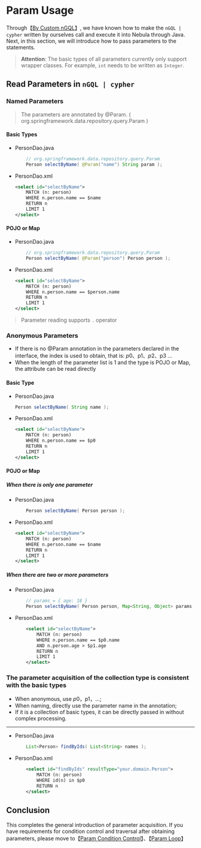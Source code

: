 # Param Usage

Through【[By Custom nGQL](./custom-crud)】, we have known how to make the `nGQL | cypher` written by ourselves call and execute it into Nebula through Java.
Next, in this section, we will introduce how to pass parameters to the statements.
> **Attention**: The basic types of all parameters currently only support wrapper classes. For example, `int` needs to be written as `Integer`.

## Read Parameters in `nGQL | cypher`

### Named Parameters
>
> The parameters are annotated by @Param. ( org.springframework.data.repository.query.Param )
>
#### Basic Types

- PersonDao.java

    ```java
        // org.springframework.data.repository.query.Param
        Person selectByName( @Param("name") String param );
    ```

- PersonDao.xml

    ```xml
    <select id="selectByName">
        MATCH (n: person)
        WHERE n.person.name == $name
        RETURN n
        LIMIT 1
    </select>
    ```

#### POJO or Map

- PersonDao.java

    ```java
        // org.springframework.data.repository.query.Param
        Person selectByName( @Param("person") Person person );
    ```

- PersonDao.xml

    ```xml
    <select id="selectByName">
        MATCH (n: person)
        WHERE n.person.name == $person.name
        RETURN n
        LIMIT 1
    </select>
    ```

> Parameter reading supports `.` operator

### Anonymous Parameters

- If there is no @Param annotation in the parameters declared in the interface, the index is used to obtain, that is: $p0、$p1、$p2、$p3 ...
- When the length of the parameter list is 1 and the type is POJO or Map, the attribute can be read directly

#### Basic Type

- PersonDao.java

    ```java
    Person selectByName( String name );
    ```

- PersonDao.xml

    ```xml
    <select id="selectByName">
        MATCH (n: person)
        WHERE n.person.name == $p0
        RETURN n
        LIMIT 1
    </select>
    ```

#### POJO or Map

##### When there is only one parameter

- PersonDao.java

    ```java
        Person selectByName( Person person );
    ```

- PersonDao.xml

    ```xml
    <select id="selectByName">
        MATCH (n: person)
        WHERE n.person.name == $name
        RETURN n
        LIMIT 1
    </select>
    ```

##### When there are two or more parameters

- PersonDao.java

    ```java
        // params = { age: 18 }
        Person selectByName( Person person, Map<String, Object> params );
    ```

- PersonDao.xml

    ```xml
        <select id="selectByName">
            MATCH (n: person)
            WHERE n.person.name == $p0.name
            AND n.person.age > $p1.age
            RETURN n
            LIMIT 1
        </select>
    ```

### The parameter acquisition of the collection type is consistent with the basic types

- When anonymous, use $p0，$p1，...;
- When naming, directly use the parameter name in the annotation;
- If it is a collection of basic types, it can be directly passed in without complex processing.

---

- PersonDao.java

    ```java
        List<Person> findByIds( List<String> names );
    ```

- PersonDao.xml

    ```xml
        <select id="findByIds" resultType="your.domain.Person">
            MATCH (n: person)
            WHERE id(n) in $p0
            RETURN n
        </select>
    ```

## Conclusion

This completes the general introduction of parameter acquisition. If you have requirements for condition control and traversal after obtaining parameters, please move to【[Param Condition Control](./parameter-if)】、【[Param Loop](./parameter-for)】  
